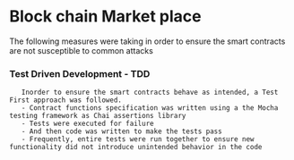 # Block chain Market place

The following measures were taking in order to ensure the smart contracts are not susceptible to common attacks

  ### Test Driven Development - TDD
       Inorder to ensure the smart contracts behave as intended, a Test First approach was followed.
       - Contract functions specification was written using a the Mocha testing framework as Chai assertions library
       - Tests were executed for failure
       - And then code was written to make the tests pass
       - Frequently, entire tests were run together to ensure new functionality did not introduce unintended behavior in the code

